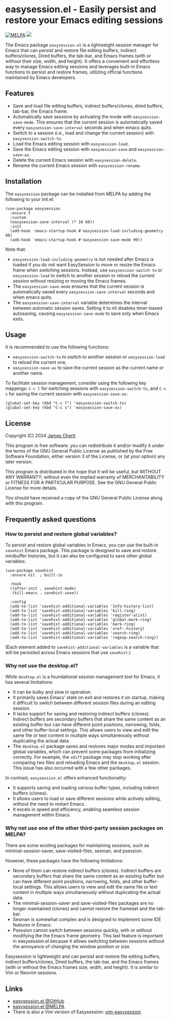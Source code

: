# easysession.el - Easily persist and restore your Emacs editing sessions
[![MELPA](https://melpa.org/packages/easysession-badge.svg)](https://melpa.org/#/easysession)
![](https://raw.githubusercontent.com/jamescherti/easysession.el/main/.images/made-for-gnu-emacs.svg)

The Emacs package `easysession.el` is a lightweight session manager for Emacs that can persist and restore file editing buffers, indirect buffers/clones, Dired buffers, the tab-bar, and Emacs frames (with or without their size, width, and height). It offers a convenient and effortless way to manage Emacs editing sessions and leverages built-in Emacs functions to persist and restore frames, utilizing official functions maintained by Emacs developers.

## Features

- Save and load file editing buffers, indirect buffers/clones, dired buffers, tab-bar, the Emacs frame.
- Automatically save sessions by activating the mode with `easysession-save-mode`. This ensures that the current session is automatically saved every `easysession-save-interval` seconds and when emacs quits.
- Switch to a session (i.e., load and change the current session) with `easysession-switch-to`.
- Load the Emacs editing session with `easysession-load`.
- Save the Emacs editing session with `easysession-save` and `easysession-save-as`.
- Delete the current Emacs session with `easysession-delete`.
- Rename the current Emacs session with `easysession-rename`.

## Installation

The `easysession` package can be installed from MELPA by adding the following to your init.el:
```
(use-package easysession
  :ensure t
  :custom
  (easysession-save-interval (* 10 60))
  :init
  (add-hook 'emacs-startup-hook #'easysession-load-including-geometry 98)
  (add-hook 'emacs-startup-hook #'easysession-save-mode 99))
```

Note that:
- `easysession-load-including-geometry` is not needed after Emacs is loaded if you do not want EasySession to move or resize the Emacs frame when switching sessions. Instead, use `easysession-switch-to` or `easysession-load` to switch to another session or reload the current session without resizing or moving the Emacs frames.
- The `easysession-save-mode` ensures that the current session is automatically saved every `easysession-save-interval` seconds and when emacs quits.
- The `easysession-save-interval` variable determines the interval between automatic session saves. Setting it to nil disables timer-based autosaving, causing `easysession-save-mode` to save only when Emacs exits.

## Usage

It is recommended to use the following functions:
- `easysession-switch-to` to switch to another session or `easysession-load` to reload the current one,
- `easysession-save-as` to save the current session as the current name or another name.

To facilitate session management, consider using the following key mappings: `C-c l` for switching sessions with `easysession-switch-to`, and `C-c s` for saving the current session with `easysession-save-as`:
```
(global-set-key (kbd "C-c l") 'easysession-switch-to)
(global-set-key (kbd "C-c s") 'easysession-save-as)
```

## License

Copyright (C) 2024 [James Cherti](https://www.jamescherti.com)

This program is free software: you can redistribute it and/or modify it under the terms of the GNU General Public License as published by the Free Software Foundation, either version 3 of the License, or (at your option) any later version.

This program is distributed in the hope that it will be useful, but WITHOUT ANY WARRANTY; without even the implied warranty of MERCHANTABILITY or FITNESS FOR A PARTICULAR PURPOSE. See the GNU General Public License for more details.

You should have received a copy of the GNU General Public License along with this program.

## Frequently asked questions

### How to persist and restore global variables?

To persist and restore global variables in Emacs, you can use the built-in `savehist` Emacs package. This package is designed to save and restore minibuffer histories, but it can also be configured to save other global variables:
``` emacs-lisp
(use-package savehist
  :ensure nil  ; built-in

  :hook
  ((after-init . savehist-mode)
   (kill-emacs . savehist-save))

  :config
  (add-to-list 'savehist-additional-variables 'Info-history-list)
  (add-to-list 'savehist-additional-variables 'kill-ring)
  (add-to-list 'savehist-additional-variables 'register-alist)
  (add-to-list 'savehist-additional-variables 'global-mark-ring)
  (add-to-list 'savehist-additional-variables 'mark-ring)
  (add-to-list 'savehist-additional-variables 'xref--history)
  (add-to-list 'savehist-additional-variables 'search-ring)
  (add-to-list 'savehist-additional-variables 'regexp-search-ring))
```

(Each element added to `savehist-additional-variables` is a variable that will be persisted across Emacs sessions that use `savehist`.)

### Why not use the desktop.el?

While `desktop.el` is a foundational session management tool for Emacs, it has several limitations:
- It can be bulky and slow in operation.
- It primarily saves Emacs' state on exit and restores it on startup, making it difficult to switch between different session files during an editing session.
- It lacks support for saving and restoring indirect buffers (clones). Indirect buffers are secondary buffers that share the same content as an existing buffer but can have different point positions, narrowing, folds, and other buffer-local settings. This allows users to view and edit the same file or text content in multiple ways simultaneously without duplicating the actual data.
- The `desktop.el` package saves and restores major modes and important global variables, which can prevent some packages from initializing correctly. For example, the `vdiff` package may stop working after comparing two files and reloading Emacs and the `desktop.el` session. This issue has also occurred with a few other packages.

In contrast, `easysession.el` offers enhanced functionality:
- It supports saving and loading various buffer types, including indirect buffers (clones).
- It allows users to load or save different sessions while actively editing, without the need to restart Emacs.
- It excels in speed and efficiency, enabling seamless session management within Emacs.

### Why not use one of the other third-party session packages on MELPA?

There are some existing packages for maintaining sessions, such as minimal-session-saver, save-visited-files, sesman, and psession.

However, these packages have the following limitations:
- None of them can restore indirect buffers (clones). Indirect buffers are secondary buffers that share the same content as an existing buffer but can have different point positions, narrowing, folds, and other buffer-local settings. This allows users to view and edit the same file or text content in multiple ways simultaneously without duplicating the actual data.
- The minimal-session-saver and save-visited-files packages are no longer maintained (clones) and cannot restore the frameset and the tab-bar.
- Sesman is somewhat complex and is designed to implement some IDE features in Emacs.
- Psession cannot switch between sessions quickly, with or without modifying the the Emacs frame geometry. This last feature is important in easysession.el because it allows switching between sessions without the annoyance of changing the window position or size.

Easysession is lightweight and can persist and restore file editing buffers, indirect buffers/clones, Dired buffers, the tab-bar, and the Emacs frames (with or without the Emacs frames size, width, and height). It is similar to Vim or Neovim sessions.

## Links

- [easysession.el @GitHub](https://github.com/jamescherti/easysession.el)
- [easysession.el @MELPA](https://melpa.org/#/easysession)
- There is also a Vim version of Easysession: [vim-easysession](https://github.com/jamescherti/vim-easysession)
